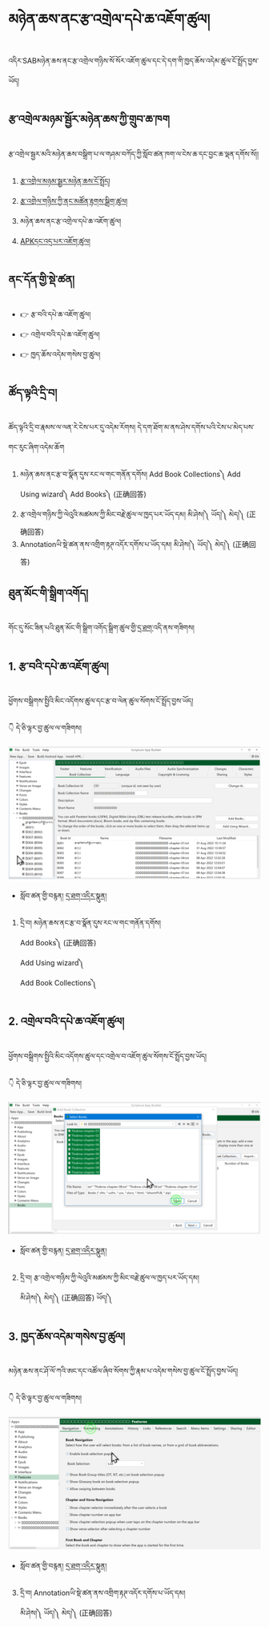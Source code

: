 # མཉེན་ཆས་ནང་རྩ་འགྲེལ་དཔེ་ཆ་འཇོག་ཚུལ།

འདིར་SABམཉེན་ཆས་ནང་རྩ་འགྲེལ་གཉིས་སོ་སོར་འཇོག་ཚུལ་དང་དེ་དག་གི་ཁྱད་ཆོས་འདེམ་ཚུལ་ངོ་སྤྲོད་བྱས་ཡོད།
## རྩ་འགྲེལ་མཉམ་སྦྱོར་མཉེན་ཆས་ཀྱི་གྲུབ་ཆ་ཁག

རྩ་འགྲེལ་སྦྱར་མའི་མཉེན་ཆས་བསྒྲིག་པ་ལ་གཤམ་བཀོད་ཀྱི་སློབ་ཚན་ཁག་ལ་ངེས་ཆ་དང་བྱང་ཆ་ལྡན་དགོས་སོ།།

1. [རྩ་འགྲེལ་མཉམ་སྦྱར་མཉེན་ཆས་ངོ་སྤྲོད།](https://github.com/buda-base/budax/blob/master/howtoguides/SAB14/index.md)
2. [རྩ་འགྲེལ་གཉིས་ཀྱི་ནང་མཚོན་རྟགས་སྒྲིག་ཚུལ།](https://github.com/buda-base/budax/blob/master/howtoguides/SAB15/index.md)
3. མཉེན་ཆས་ནང་རྩ་འགྲེལ་དཔེ་ཆ་འཇོག་ཚུལ།
4. [APKདང་འདྲ་པར་འཇོག་ཚུལ།]()
## ནང་དོན་གྱི་སྡེ་ཚན།

- 👉 རྩ་བའི་དཔེ་ཆ་འཇོག་ཚུལ།
- 👉 འགྲེལ་བའི་དཔེ་ཆ་འཇོག་ཚུལ།
- 👉 ཁྱད་ཆོས་འདེམ་གསེས་བྱ་ཚུལ།

## ཚོད་ལྟའི་དྲི་བ།

ཚོད་ལྟའི་དྲི་བ་རྣམས་ལ་ལན་རེ་ངེས་པར་དུ་འདེམ་རོགས། དེ་དག་ཐོག་མ་ནས་ཤེས་དགོས་པའི་ངེས་པ་མེད་པས་གང་རུང་ཞིག་འདེམ་ཆོག

1. མཉེན་ཆས་ནང་རྩ་བ་སྣོན་དུས་རང་ལ་གང་གནོན་དགོས། Add Book Collections༽ Add Using wizard༽ Add Books༽ (正确回答)
2. རྩ་འགྲེལ་གཉིས་ཀྱི་ལེའུའི་མཚམས་ཀྱི་མིང་བརྗེ་ཚུལ་ལ་ཁྱད་པར་ཡོད་དམ། མི་ཤེས།༽ ཡོད།༽ མེད།༽ (正确回答)
3. Annotationཡི་སྡེ་ཚན་ནས་འགྲིག་རྟཊ་འདོར་དགོས་པ་ཡོད་དམ། མི་ཤེས།༽ ཡོད།༽ མེད།༽ (正确回答)

## ཐུན་མོང་གི་སྒྲིག་འགོད།

གོང་དུ་སོང་ཟིན་པའི་ཐུན་མོང་གི་སྒྲིག་འགོད་སྒྲིག་ཚུལ་གྱི་[དྲ་ཐག་](https://github.com/buda-base/budax/blob/master/howtoguides/SAB02/index.md)འདི་ནས་གཟིགས།

## 1. རྩ་བའི་དཔེ་ཆ་འཇོག་ཚུལ།

ཕྱོགས་བསྒྲིགས་སྤྱིའི་མིང་འདོགས་ཚུལ་དང་རྩ་བ་ལེན་ཚུལ་སོགས་ངོ་སྤྲོད་བྱས་ཡོད།

👇 དེ་ཅི་ལྟར་བྱ་ཚུལ་ལ་གཟིགས།

![800](images/000001.png)


- སློབ་ཚན་གྱི་བརྙན། [དྲ་ཐག་འདིར་སྣུན།](https://drive.google.com/file/d/1BCjmyINsbSY1J1iP-kRpc7oSNP-XMbxM/view?usp=sharing)


1. དྲི་བ། མཉེན་ཆས་ནང་རྩ་བ་སྣོན་དུས་རང་ལ་གང་གནོན་དགོས།  
Add Books༽ (正确回答)  
Add Using wizard༽  
Add Book Collections༽

## 2. འགྲེལ་བའི་དཔེ་ཆ་འཇོག་ཚུལ།

ཕྱོགས་བསྒྲིགས་སྤྱིའི་མིང་འདོགས་ཚུལ་དང་འགྲེལ་བ་འཇོག་ཚུལ་སོགས་ངོ་སྤྲོད་བྱས་ཡོད།

👇 དེ་ཅི་ལྟར་བྱ་ཚུལ་ལ་གཟིགས།

![800](images/000002.png)


- སློབ་ཚན་གྱི་བརྙན། [དྲ་ཐག་འདིར་སྣུན།](https://drive.google.com/file/d/1HBeIKzetBtkWr-w64rx0ZaLdgSLrG1_G/view?usp=sharing)


2. དྲི་བ། རྩ་འགྲེལ་གཉིས་ཀྱི་ལེའུའི་མཚམས་ཀྱི་མིང་བརྗེ་ཚུལ་ལ་ཁྱད་པར་ཡོད་དམ།  
མི་ཤེས།༽ མེད།༽ (正确回答) ཡོད།༽ 

## 3. ཁྱད་ཆོས་འདེམ་གསེས་བྱ་ཚུལ།

མཉེན་ཆས་ནང་ཤོ་ལོ་ཀའི་ཨང་དང་འཚོལ་ཞིབ་སོགས་ཀྱི་རྣམ་པ་འདེམ་གསེས་བྱ་ཚུལ་ངོ་སྤྲོད་བྱས་ཡོད།

👇 དེ་ཅི་ལྟར་བྱ་ཚུལ་ལ་གཟིགས།

![800](images/000003.png)
 

- སློབ་ཚན་གྱི་བརྙན། [དྲ་ཐག་འདིར་སྣུན།](https://drive.google.com/file/d/1BlapR_8WnDUk8Nw__eNoFC5qn3OX4QRk/view?usp=sharing)


3. དྲི་བ། Annotationཡི་སྡེ་ཚན་ནས་འགྲིག་རྟཊ་འདོར་དགོས་པ་ཡོད་དམ།  
མི་ཤེས།༽ ཡོད།༽ མེད།༽ (正确回答)